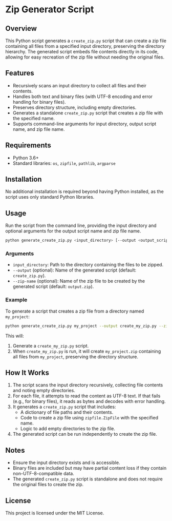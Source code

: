 # Zip Generator Script

## Overview
This Python script generates a `create_zip.py` script that can create a zip file containing all files from a specified input directory, preserving the directory hierarchy. The generated script embeds file contents directly in its code, allowing for easy recreation of the zip file without needing the original files.

## Features
- Recursively scans an input directory to collect all files and their contents.
- Handles both text and binary files (with UTF-8 encoding and error handling for binary files).
- Preserves directory structure, including empty directories.
- Generates a standalone `create_zip.py` script that creates a zip file with the specified name.
- Supports command-line arguments for input directory, output script name, and zip file name.

## Requirements
- Python 3.6+
- Standard libraries: `os`, `zipfile`, `pathlib`, `argparse`

## Installation
No additional installation is required beyond having Python installed, as the script uses only standard Python libraries.

## Usage
Run the script from the command line, providing the input directory and optional arguments for the output script name and zip file name.

```bash
python generate_create_zip.py <input_directory> [--output <output_script_name>] [--zip-name <zip_file_name>]
```

### Arguments
- `input_directory`: Path to the directory containing the files to be zipped.
- `--output` (optional): Name of the generated script (default: `create_zip.py`).
- `--zip-name` (optional): Name of the zip file to be created by the generated script (default: `output.zip`).

### Example
To generate a script that creates a zip file from a directory named `my_project`:

```bash
python generate_create_zip.py my_project --output create_my_zip.py --zip-name my_project.zip
```

This will:
1. Generate a `create_my_zip.py` script.
2. When `create_my_zip.py` is run, it will create `my_project.zip` containing all files from `my_project`, preserving the directory structure.

## How It Works
1. The script scans the input directory recursively, collecting file contents and noting empty directories.
2. For each file, it attempts to read the content as UTF-8 text. If that fails (e.g., for binary files), it reads as bytes and decodes with error handling.
3. It generates a `create_zip.py` script that includes:
   - A dictionary of file paths and their contents.
   - Code to create a zip file using `zipfile.ZipFile` with the specified name.
   - Logic to add empty directories to the zip file.
4. The generated script can be run independently to create the zip file.

## Notes
- Ensure the input directory exists and is accessible.
- Binary files are included but may have partial content loss if they contain non-UTF-8-compatible data.
- The generated `create_zip.py` script is standalone and does not require the original files to create the zip.

## License
This project is licensed under the MIT License.
